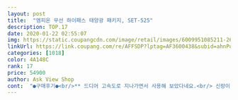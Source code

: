```yaml
---
layout: post 
title:  "엠피온 무선 하이패스 태양광 패키지, SET-525" 
description: TOP.17 
date: 2020-01-22 02:55:07 
img: https://static.coupangcdn.com/image/retail/images/6009951085211-2642e541-4087-47a0-a805-94a38c1361bd.jpg 
linkUrl: https://link.coupang.com/re/AFFSDP?lptag=AF3600438&subid=ahnPublicAsk&pageKey=20166150&itemId=80101346&vendorItemId=3136078663&traceid=V0-113-a730fa70f0a20799 
categories: [1018] 
color: 4A148C 
rank: 17 
price: 54900 
author: Ask View Shop 
cont:  "●구매후기●<br/>** 드디어 고속도로 지나가면서 사용해 보았다네요.<br/> 신랑이... <br/><br/>*2년 반 정도 사용해보고 내용 추가합니다 아직까지 한 번도 방전되지 않아서 따로 충전하지 않고 태양광 충전으로 사용 중입니다 하이패스 인식도 잘 되고 좋습니다~<br/>*마법사창은 신경쓰지 않아도 됨<br/>*컴퓨터 후면 단자에 연결하면 인식이 더 잘 됨<br/>19.<br/>3.<br/>27.<br/> 아직도 너무 잘 쓰고 있어요~<br/>19.<br/>9.<br/>17.<br/> 여전히 잘 쓰고 있습니다.<br/> 2년 넘었네요.<br/> ㅎㅎ<br/>==================================================<br/>===================================================<br/>===========읽어주셔서  감사드립니다❤BeCkY❤============<br/>@구매이유@<br/>@구매후기@<br/>__________________________________________________<br/>※동영상에 직접 등록 사이트에서 등록하는 과정을 올려뒀어요 필요하시면 참고하세요<br/>▶  엠피온 하이패스 + 태양광 충전 거치대 ◀<br/>▶ 구매 이유는 : 사용중인 하이패스가 가끔 작동이 안되서 구매했어요^^<br/>▶ 구성 : 1SET<br/>▶ 모델 : SET<br/> -525<br/>▶ 엠피온 하이패스 + 태양광 충전 거치대 ◀<br/>▶️자동 충전카드가 필요합니다 (인터넷 몰, 편의점에서 구입)<br/>▶️카드는 마그네틱 선이 오른쪽으로 보이게 꽂아주시면 됩니다<br/>▶️하이패스 후불카드 (은행 및 카드사에 신청/연회비O) 또는<br/>☆하이패스 직접 등록 방법<br/>✔  홈페이지에 접속한후에<br/>✔ 단말기를 컴퓨터나 노트북에 연결하고<br/>✔ 동영상은 등록후의 작동 모습 입니다<br/>✔ 등록하시면 됩니다<br/>✔ 태양광 거치대는 별매상품인데 세트로 구성이되어있으니<br/>✔ 회원가입을 하고<br/>❤BeCkY❤ 입니다<br/>❤추가후기<br/>➡️(회원가입 할 필요 없이 바로) 일반 고객용 클릭<br/>➡️고객정보를 입력하라는 음성 안내 후<br/>➡️단말기 등록 클릭<br/>➡️차량정보 및 연락처 입력 후 등록 완료<br/>➡️컴퓨터에 USB케이블 연결<br/>《하이패스 직접등록 사이트》에서 단말기에 차량정보를 등록한 후에 사용이 가능하고, 하이패스에 장착해서 결제 할<br/>가끔 저도 운전을 하는터라 저는 초보운전자 ㅜㅜ<br/>구매했습니다 .<br/>.<br/><br/>귀찮아서 새로 구입 안하고 표 뽑고 다니는데... <br/>.<br/><br/>그래서 구매를하게 되었는데~<br/>그래서 표를 뽑으려면 두근두근... <br/> 옆에 부딪힐까봐 자꾸 멀리 주차하게 되어 문열고 내려서 표를 뽑는... <br/>.<br/> ㅠㅠ<br/>기대됩니다.<br/><br/>기존에 쓰던 하이패스 카드는 있으니까 기기만 등록해서 설치하면 끝!!<br/>더욱 좋은것 같습니다^^<br/>등록하지 않은상태에서는 등록후 사용해주세요 라고<br/>디자인은 심플하고 깔끔한 블랙에 생각보다 앙증맞은 손바닥크기만한 사이즈가 딱 맘에 들었어요.<br/><br/>따라하니 쉽게 할수 있었답니다<br/>맘에 쏙 든다고 하네요.<br/> 소리는 8까지 크기로 나옵니다.<br/><br/>먼저 사용전에는 박스안에 같이 동봉되어있는<br/>반 뼘 정도 되는 크기의 귀여운 사이즈에 슬림하고 디자인도 예쁘네요 태양광 충전 제품이고, 최초 사용시 usb케이블로 컴퓨터에 연결 해서 충전한 후에 사용하는 것을 권장하고 있어요 20분만에 빠르게 충전 되고 음성으로 충전완료를 알려줍니다<br/>부모님 차를 타고 나들이 할 때 하이패스가 없어서 톨 게이트 5분전에 동전이랑 지폐 챙기랴 바쁘고, 이것 땜에 부모님이 가끔 싸우셔서ㅠ.<br/>ㅠ 늘 신경이 쓰였어요 무선이라 시거잭에 충천 케이블을 연결할 필요 없이 깔끔할 것 같아서 이 제품 구매했습니다<br/>빠르고 편리한 하이패스~!!<br/>사용중이던 하이패스가 가끔 작동이 되지않아서<br/>사이즈가 작고, 충전 케이블을 꽂아 둘 필요가 없어서 설치 후 깔끔합니다♡<br/>설치랄 것도 없고 거치대에 빨간종이? 떼어내고 자동차 앞 유리 정중앙에 부착하기만 하면된다네요.<br/><br/>설치하실때 주의사항도 안내가 되어있으니<br/>쉽게 설치도 가능하답니다^^<br/>신랑이 pc로 등록을 마친 후 차량에 장착하고 동영상 촬영을 했네요.<br/> ^^<br/>신랑이 등록하고 설치해 주기로 했는데 아직 행동을 취하지 않네요... <br/>.<br/>.<br/><br/>신랑차에 있는 하이패스가 고장난지 오래~~<br/>쓰다가 안쓰니 엄청 불편하더라구요.<br/>.<br/><br/>아빠차에 설치해 드리니 울 아빠 너무 좋아하시네요<br/>아주 잘~ 된다고 합니다.<br/> 너무 좋다고 합니다.<br/> good!!!<br/>아주 편리하게 잘 사용하겠습니다.<br/><br/>아직 등록전이라 사용해 보고 후기 다시 추가 할게요.<br/><br/>안내 내용에 따라서<br/>안녕하세요^^<br/>예쁜 여자분 목소리로 앞쪽에 예쁜불 반짝이면서 얘기하네요.<br/> ㅋㅋㅋㅋ<br/>오늘도 행복한 하루 되세요~♡<br/>왕 부끄럽고 뒷차에게 민폐... <br/> ㅠㅠ 암튼 하이패스의 편리함과 필요성을 느끼고 구입하게 되었습니다.<br/><br/>요리조리 살펴보니 군더더기 없고 깔끔한 것이 가볍기까지 좋으네요.<br/><br/>음성 메세지가 나온답니다<br/>음성지원과 사용하는방법은 ✔ 동영상 참고 해주심 됩니다<br/>음성지원도 되서 편리해요<br/>일년째 18.<br/>10.<br/>4.<br/> 현재 고장없이 잘 쓰고 있어요 ^^b<br/>일단은 등록을 해야 합니다.<br/><br/>일반거치대는 같이 동봉된 충전선으로 가끔씩 충전을 해 줘야 하고<br/>일반거치대와 태양광거치대가 함께 있는데... <br/><br/>자가등록이 생각보다 어렵지않고 안내에 써있듯<br/>작동법도 간단하며 충전과 태양광충전이 겸용이라서<br/>저희 집은 지하주차장 없이 실외에 늘~~ 주차해 두고 신랑일터도 늘~~ 실외에 주차해 두기 때문에... <br/><br/>차량정보 등록한 후에 차량 전면유리 중앙 하단에 부착했어요 직접 설치해보니 사이즈가 작고 깔끔해서 좋았습니다<br/>카드를 넣으니 맞춤인듯 딱이네요.<br/> ㅎㅎ<br/>태양광거치대는 태양만 잘 받으면 충전을 자주 하지 않아도 된다는... <br/>.<br/><br/>태양만 잘 비춰준다면 태양광거치대로 붙이는게 효율적이겠다는 생각이 드네요.<br/><br/>특히나 톨게이트 밀릴때는 하이패스 생각이 간절하답니다<br/>편리하답니다~<br/>편리한 하이패스 빨리 설치해서 써보고 싶네요.<br/><br/>평소에는 거치대에 부착된 태양광 충전을 이용하고, 3~4개월 마다 또는 배터리 방전시에 usb케이블을 컴퓨터와 연결해서 완전 충전이 필요합니다<br/>포장 뜯고 요리조리 살펴보는데 기기가 등록이 되지 않았다고 등록해서 쓰라고 자꾸 얘기 하더리구요.<br/> ㅎㅎㅎㅎ<br/>하이패스 통과할 때 인식도 잘 되고 너무 편하다고 하시네요<br/>하이패스가 말성이라서 카드만 방치해둔차에 구매했네요^^<br/>하이패스를 처음사용할때 신세계.<br/>.<br/>였는데<br/>** 드디어 고속도로 지나가면서 사용해 보았다네요.<br/> 신랑이... <br/><br/>*2년 반 정도 사용해보고 내용 추가합니다 아직까지 한 번도 방전되지 않아서 따로 충전하지 않고 태양광 충전으로 사용 중입니다 하이패스 인식도 잘 되고 좋습니다~<br/>*마법사창은 신경쓰지 않아도 됨<br/>*컴퓨터 후면 단자에 연결하면 인식이 더 잘 됨<br/>19.<br/>3.<br/>27.<br/> 아직도 너무 잘 쓰고 있어요~<br/>19.<br/>9.<br/>17.<br/> 여전히 잘 쓰고 있습니다.<br/> 2년 넘었네요.<br/> ㅎㅎ<br/>==================================================<br/>===================================================<br/>===========읽어주셔서  감사드립니다❤BeCkY❤============<br/>@구매이유@<br/>@구매후기@<br/>__________________________________________________<br/>※동영상에 직접 등록 사이트에서 등록하는 과정을 올려뒀어요 필요하시면 참고하세요<br/>▶  엠피온 하이패스 + 태양광 충전 거치대 ◀<br/>▶ 구매 이유는 : 사용중인 하이패스가 가끔 작동이 안되서 구매했어요^^<br/>▶ 구성 : 1SET<br/>▶ 모델 : SET<br/> -525<br/>▶ 엠피온 하이패스 + 태양광 충전 거치대 ◀<br/>▶️자동 충전카드가 필요합니다 (인터넷 몰, 편의점에서 구입)<br/>▶️카드는 마그네틱 선이 오른쪽으로 보이게 꽂아주시면 됩니다<br/>▶️하이패스 후불카드 (은행 및 카드사에 신청/연회비O) 또는<br/>☆하이패스 직접 등록 방법<br/>✔  홈페이지에 접속한후에<br/>✔ 단말기를 컴퓨터나 노트북에 연결하고<br/>✔ 동영상은 등록후의 작동 모습 입니다<br/>✔ 등록하시면 됩니다<br/>✔ 태양광 거치대는 별매상품인데 세트로 구성이되어있으니<br/>✔ 회원가입을 하고<br/>❤BeCkY❤ 입니다<br/>❤추가후기<br/>➡️(회원가입 할 필요 없이 바로) 일반 고객용 클릭<br/>➡️고객정보를 입력하라는 음성 안내 후<br/>➡️단말기 등록 클릭<br/>➡️차량정보 및 연락처 입력 후 등록 완료<br/>➡️컴퓨터에 USB케이블 연결<br/>《하이패스 직접등록 사이트》에서 단말기에 차량정보를 등록한 후에 사용이 가능하고, 하이패스에 장착해서 결제 할<br/>가끔 저도 운전을 하는터라 저는 초보운전자 ㅜㅜ<br/>구매했습니다 .<br/>.<br/><br/>귀찮아서 새로 구입 안하고 표 뽑고 다니는데... <br/>.<br/><br/>그래서 구매를하게 되었는데~<br/>그래서 표를 뽑으려면 두근두근... <br/> 옆에 부딪힐까봐 자꾸 멀리 주차하게 되어 문열고 내려서 표를 뽑는... <br/>.<br/> ㅠㅠ<br/>기대됩니다.<br/><br/>기존에 쓰던 하이패스 카드는 있으니까 기기만 등록해서 설치하면 끝!!<br/>더욱 좋은것 같습니다^^<br/>등록하지 않은상태에서는 등록후 사용해주세요 라고<br/>디자인은 심플하고 깔끔한 블랙에 생각보다 앙증맞은 손바닥크기만한 사이즈가 딱 맘에 들었어요.<br/><br/>따라하니 쉽게 할수 있었답니다<br/>맘에 쏙 든다고 하네요.<br/> 소리는 8까지 크기로 나옵니다.<br/><br/>먼저 사용전에는 박스안에 같이 동봉되어있는<br/>반 뼘 정도 되는 크기의 귀여운 사이즈에 슬림하고 디자인도 예쁘네요 태양광 충전 제품이고, 최초 사용시 usb케이블로 컴퓨터에 연결 해서 충전한 후에 사용하는 것을 권장하고 있어요 20분만에 빠르게 충전 되고 음성으로 충전완료를 알려줍니다<br/>부모님 차를 타고 나들이 할 때 하이패스가 없어서 톨 게이트 5분전에 동전이랑 지폐 챙기랴 바쁘고, 이것 땜에 부모님이 가끔 싸우셔서ㅠ.<br/>ㅠ 늘 신경이 쓰였어요 무선이라 시거잭에 충천 케이블을 연결할 필요 없이 깔끔할 것 같아서 이 제품 구매했습니다<br/>빠르고 편리한 하이패스~!!<br/>사용중이던 하이패스가 가끔 작동이 되지않아서<br/>사이즈가 작고, 충전 케이블을 꽂아 둘 필요가 없어서 설치 후 깔끔합니다♡<br/>설치랄 것도 없고 거치대에 빨간종이? 떼어내고 자동차 앞 유리 정중앙에 부착하기만 하면된다네요.<br/><br/>설치하실때 주의사항도 안내가 되어있으니<br/>쉽게 설치도 가능하답니다^^<br/>신랑이 pc로 등록을 마친 후 차량에 장착하고 동영상 촬영을 했네요.<br/> ^^<br/>신랑이 등록하고 설치해 주기로 했는데 아직 행동을 취하지 않네요... <br/>.<br/>.<br/><br/>신랑차에 있는 하이패스가 고장난지 오래~~<br/>쓰다가 안쓰니 엄청 불편하더라구요.<br/>.<br/><br/>아빠차에 설치해 드리니 울 아빠 너무 좋아하시네요<br/>아주 잘~ 된다고 합니다.<br/> 너무 좋다고 합니다.<br/> good!!!<br/>아주 편리하게 잘 사용하겠습니다.<br/><br/>아직 등록전이라 사용해 보고 후기 다시 추가 할게요.<br/><br/>안내 내용에 따라서<br/>안녕하세요^^<br/>예쁜 여자분 목소리로 앞쪽에 예쁜불 반짝이면서 얘기하네요.<br/> ㅋㅋㅋㅋ<br/>오늘도 행복한 하루 되세요~♡<br/>왕 부끄럽고 뒷차에게 민폐... <br/> ㅠㅠ 암튼 하이패스의 편리함과 필요성을 느끼고 구입하게 되었습니다.<br/><br/>요리조리 살펴보니 군더더기 없고 깔끔한 것이 가볍기까지 좋으네요.<br/><br/>음성 메세지가 나온답니다<br/>음성지원과 사용하는방법은 ✔ 동영상 참고 해주심 됩니다<br/>음성지원도 되서 편리해요<br/>일년째 18.<br/>10.<br/>4.<br/> 현재 고장없이 잘 쓰고 있어요 ^^b<br/>일단은 등록을 해야 합니다.<br/><br/>일반거치대는 같이 동봉된 충전선으로 가끔씩 충전을 해 줘야 하고<br/>일반거치대와 태양광거치대가 함께 있는데... <br/><br/>자가등록이 생각보다 어렵지않고 안내에 써있듯<br/>작동법도 간단하며 충전과 태양광충전이 겸용이라서<br/>저희 집은 지하주차장 없이 실외에 늘~~ 주차해 두고 신랑일터도 늘~~ 실외에 주차해 두기 때문에... <br/><br/>차량정보 등록한 후에 차량 전면유리 중앙 하단에 부착했어요 직접 설치해보니 사이즈가 작고 깔끔해서 좋았습니다<br/>카드를 넣으니 맞춤인듯 딱이네요.<br/> ㅎㅎ<br/>태양광거치대는 태양만 잘 받으면 충전을 자주 하지 않아도 된다는... <br/>.<br/><br/>태양만 잘 비춰준다면 태양광거치대로 붙이는게 효율적이겠다는 생각이 드네요.<br/><br/>특히나 톨게이트 밀릴때는 하이패스 생각이 간절하답니다<br/>편리하답니다~<br/>편리한 하이패스 빨리 설치해서 써보고 싶네요.<br/><br/>평소에는 거치대에 부착된 태양광 충전을 이용하고, 3~4개월 마다 또는 배터리 방전시에 usb케이블을 컴퓨터와 연결해서 완전 충전이 필요합니다<br/>포장 뜯고 요리조리 살펴보는데 기기가 등록이 되지 않았다고 등록해서 쓰라고 자꾸 얘기 하더리구요.<br/> ㅎㅎㅎㅎ<br/>하이패스 통과할 때 인식도 잘 되고 너무 편하다고 하시네요<br/>하이패스가 말성이라서 카드만 방치해둔차에 구매했네요^^<br/>하이패스를 처음사용할때 신세계.<br/>.<br/>였는데<br/>" 
---
```


